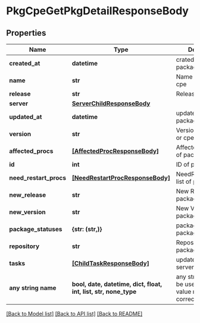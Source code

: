 # PkgCpeGetPkgDetailResponseBody


## Properties
Name | Type | Description | Notes
------------ | ------------- | ------------- | -------------
**created_at** | **datetime** | crated time of package or cpe | 
**name** | **str** | Name of package or cpe | 
**release** | **str** | Release of package | 
**server** | [**ServerChildResponseBody**](ServerChildResponseBody.md) |  | 
**updated_at** | **datetime** | updated time of package or cpe | 
**version** | **str** | Version of package or cpe | 
**affected_procs** | [**[AffectedProcResponseBody]**](AffectedProcResponseBody.md) | AffectedProcess list of package | [optional] 
**id** | **int** | ID of package | [optional] 
**need_restart_procs** | [**[NeedRestartProcResponseBody]**](NeedRestartProcResponseBody.md) | NeedRestartProcess list of package | [optional] 
**new_release** | **str** | New Release of package | [optional] 
**new_version** | **str** | New Version of package | [optional] 
**package_statuses** | **{str: (str,)}** | package status of package | [optional] 
**repository** | **str** | Repository of package | [optional] 
**tasks** | [**[ChildTaskResponseBody]**](ChildTaskResponseBody.md) | updated time of server | [optional] 
**any string name** | **bool, date, datetime, dict, float, int, list, str, none_type** | any string name can be used but the value must be the correct type | [optional]

[[Back to Model list]](../README.md#documentation-for-models) [[Back to API list]](../README.md#documentation-for-api-endpoints) [[Back to README]](../README.md)


